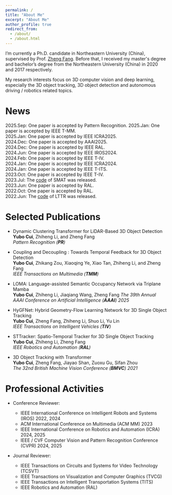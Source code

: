 ```yaml
---
permalink: /
title: "About Me"
excerpt: "About Me"
author_profile: true
redirect_from: 
  - /about/
  - /about.html
---
```


I’m currently a Ph.D. candidate in Northeastern University (China), supervised by Prof. [Zheng Fang](http://faculty.neu.edu.cn/fangzheng/zh_CN/index.htm). Before that, I received my master's degree and bachelor’s degree from the Northeastern University (China) in 2020 and 2017 respectively.

My research interests focus on 3D computer vision and deep learning, especially the 3D object tracking, 3D object detection and autonomous driving / robotics related topics.

News
======
2025.Sep: One paper is accepted by Pattern Recognition. 
2025.Jan: One paper is accepted by IEEE T-MM.  
2025.Jan: One paper is accepted by IEEE ICRA2025.  
2024.Dec: One paper is accepted by AAAI2025.  
2024.Dec: One paper is accepted by IEEE RAL.  
2024.Jun: One paper is accepted by IEEE IROS2024.  
2024.Feb: One paper is accepted by IEEE T-IV.  
2024.Jan: One paper is accepted by IEEE ICRA2024.  
2024.Jan: One paper is accepted by IEEE T-ITS.  
2023.Oct: One paper is accepted by IEEE T-IV.  
2023.Jul: The [code](https://github.com/3bobo/smat) of SMAT was released.  
2023.Jun: One paper is accepted by RAL.  
2022.Oct: One paper is accepted by RAL.  
2022.Jun: The [code](https://github.com/3bobo/lttr) of LTTR was released.

Selected Publications
======
- Dynamic Clustering Transformer for LiDAR-Based 3D Object Detection  
  **Yubo Cui**, Zhiheng Li, and Zheng Fang  
  *Pattern Recognition (**PR**)*

- Coupling and Decoupling : Towards Temporal Feedback for 3D Object Detection  
  **Yubo Cui**, Zhikang Zou, Xiaoqing Ye, Xiao Tan, Zhiheng Li, and Zheng Fang  
  *IEEE Transactions on Multimedia (**TMM**)*

- LOMA: Language-assisted Semantic Occupancy Network via Triplane Mamba  
  **Yubo Cui**, Zhiheng Li, Jiaqiang Wang, Zheng Fang 
  *The 39th Annual AAAI Conference on Artificial Intelligence (**AAAI**) 2025*

- HyGFNet: Hybrid Geometry-Flow Learning Network for 3D Single Object Tracking  
  **Yubo Cui**, Zheng Fang, Zhiheng Li, Shuo Li, Yu Lin  
  *IEEE Transactions on Intelligent Vehicles (**TIV**)*

- STTracker: Spatio-Temporal Tracker for 3D Single Object Tracking  
  **Yubo Cui**, Zhiheng Li, Zheng Fang  
  *IEEE Robotics and Automation (**RAL**)*

- 3D Object Tracking with Transformer   
  **Yubo Cui**, Zheng Fang, Jiayao Shan, Zuoxu Gu, Sifan Zhou   
  *The 32nd British Machine Vision Conference (**BMVC**) 2021*

Professional Activities
======
- Conference Reviewer:
  * IEEE International Conference on Intelligent Robots and Systems (IROS) 2022, 2024
  * ACM International Conference on Multimedia (ACM MM) 2023
  * IEEE International Conference on Robotics and Automation (ICRA) 2024, 2025
  * IEEE / CVF Computer Vision and Pattern Recognition Conference (CVPR) 2024, 2025

- Journal Reviewer:
  * IEEE Transactions on Circuits and Systems for Video Technology (TCSVT)  
  * IEEE Transactions on Visualization and Computer Graphics (TVCG)
  * IEEE Transactions on Intelligent Transportation Systems (TITS)
  * IEEE Robotics and Automation (RAL)

<!-- <a href="https://info.flagcounter.com/yYJd"><img src="https://s01.flagcounter.com/count2/yYJd/bg_FFFFFF/txt_000000/border_CCCCCC/columns_2/maxflags_10/viewers_0/labels_0/pageviews_0/flags_0/percent_0/" alt="Flag Counter" border="0"></a> -->

<script type="text/javascript" id="mapmyvisitors" src="//mapmyvisitors.com/map.js?d=mRdZodJUFWapvqB1Ui3ijAF5ZXNEbYxxXHsxpnWfpFk&cl=ffffff&w=a"></script>